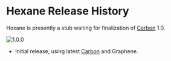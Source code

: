 # Hexane Release History
Hexane is presently a stub waiting for finalization of [Carbon][carbon] 1.0.

![1.0.0](https://img.shields.io/badge/1.0.0-in_development-orange.svg?style=flat-square)
- Initial release, using latest [Carbon][carbon] and Graphene.

[carbon]: https://github.com/lua-carbon/carbon